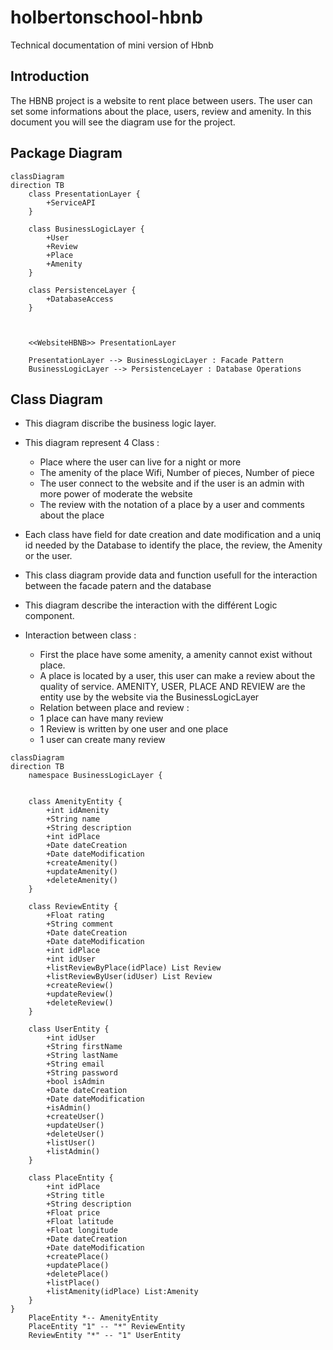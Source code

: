 # holbertonschool-hbnb
Technical documentation of mini version of Hbnb

## Introduction
The HBNB project is a website to rent place between users.
The user can set some informations about the place, users, review and amenity.
In this document you will see the diagram use for the project.

## Package Diagram 

```mermaid
classDiagram
direction TB
    class PresentationLayer {
	    +ServiceAPI
    }

    class BusinessLogicLayer {
	    +User
        +Review
        +Place
        +Amenity
    }

    class PersistenceLayer {
	    +DatabaseAccess
    }

 

	<<WebsiteHBNB>> PresentationLayer

    PresentationLayer --> BusinessLogicLayer : Facade Pattern
    BusinessLogicLayer --> PersistenceLayer : Database Operations
```


## Class Diagram 

* This diagram discribe the business logic layer. 

* This diagram represent 4 Class :
  - Place where the user can live for a night or more
  - The amenity of the place Wifi, Number of pieces, Number of piece
  - The user connect to the website and if the user is an admin with more power of moderate the website
  - The review with the notation of a place by a user and comments about the place
     
* Each class have field for date creation and date modification and a uniq id needed by the Database to identify the place, the review, the Amenity or the user.

* This class diagram provide data and function usefull for the interaction between the facade patern and the database
* This diagram describe the interaction with the différent Logic component.

* Interaction between class : 
  - First the place have some amenity, a amenity cannot exist without place. 
  - A place is located by a user, this user can make a review about the quality of service. 
AMENITY, USER, PLACE AND REVIEW are the entity use by the website via the BusinessLogicLayer
  - Relation between place and review : 
  - 1 place can have many review
  - 1 Review is written by one user and one place
  - 1 user can create many review

```mermaid
classDiagram
direction TB
	namespace BusinessLogicLayer {

	
    class AmenityEntity {
		+int idAmenity
	    +String name
	    +String description
	    +int idPlace
	    +Date dateCreation
	    +Date dateModification
	    +createAmenity()
	    +updateAmenity()
	    +deleteAmenity()
    }

    class ReviewEntity {
	    +Float rating
	    +String comment
	    +Date dateCreation
	    +Date dateModification
	    +int idPlace
	    +int idUser
	    +listReviewByPlace(idPlace) List Review
	    +listReviewByUser(idUser) List Review
		+createReview()
	    +updateReview()
	    +deleteReview()
    }

    class UserEntity {
	    +int idUser
	    +String firstName
	    +String lastName
	    +String email
	    +String password
	    +bool isAdmin
	    +Date dateCreation
	    +Date dateModification
	    +isAdmin()
	    +createUser()
	    +updateUser()
	    +deleteUser()
		+listUser()
		+listAdmin()
    }

    class PlaceEntity {
	    +int idPlace
	    +String title
	    +String description
	    +Float price
	    +Float latitude
	    +Float longitude
	    +Date dateCreation
	    +Date dateModification
	    +createPlace()
	    +updatePlace()
	    +deletePlace()
		+listPlace()
		+listAmenity(idPlace) List:Amenity
    }
}
    PlaceEntity *-- AmenityEntity
    PlaceEntity "1" -- "*" ReviewEntity
    ReviewEntity "*" -- "1" UserEntity


```
